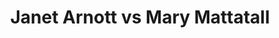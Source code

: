 ---
title: Janet Arnott vs Mary Mattatall
player1:
  name: Arnott, Janet
  percent: 79
  wins: 1
  losses: 0
player2:
  name: Mattatall, Mary
  percent: 79
  wins: 0
  losses: 1
games:
- player1:
    team: MB
    position: Lead
    percent: 79
    win: 1
    loss: 0
  player2:
    team: NS
    position: Third
    percent: 79
    win: 0
    loss: 1
  event: Hearts
  year: 1992
  draw: Round Robin(11)
  score: NS 3 - MB 5
- player1:
    team: LAL
    position: Lead
    percent: 83
    win: 0
    loss: 1
  player2:
    team: MAT
    position: Fourth
    percent: 84
    win: 1
    loss: 0
  event: Trials (Women)
  year: 1997
  draw: Round Robin(3)
  score: MAT 8 - LAL 7
---